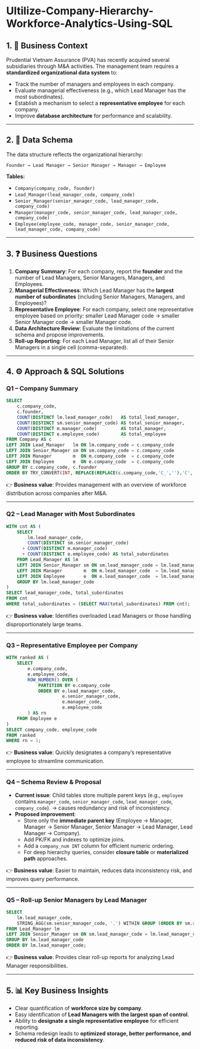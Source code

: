 # Ultilize-Company-Hierarchy-Workforce-Analytics-Using-SQL

## 1. 📝 Business Context
Prudential Vietnam Assurance (PVA) has recently acquired several subsidiaries through M&A activities. The management team requires a **standardized organizational data system** to:  
- Track the number of managers and employees in each company.  
- Evaluate managerial effectiveness (e.g., which Lead Manager has the most subordinates).  
- Establish a mechanism to select a **representative employee** for each company.  
- Improve **database architecture** for performance and scalability.  

---

## 2. 📂 Data Schema
The data structure reflects the organizational hierarchy:

```
Founder → Lead Manager → Senior Manager → Manager → Employee
```

**Tables:**
- `Company(company_code, founder)`  
- `Lead_Manager(lead_manager_code, company_code)`  
- `Senior_Manager(senior_manager_code, lead_manager_code, company_code)`  
- `Manager(manager_code, senior_manager_code, lead_manager_code, company_code)`  
- `Employee(employee_code, manager_code, senior_manager_code, lead_manager_code, company_code)`  

---

## 3. ❓ Business Questions
1. **Company Summary**: For each company, report the **founder** and the number of Lead Managers, Senior Managers, Managers, and Employees.  
2. **Managerial Effectiveness**: Which Lead Manager has the **largest number of subordinates** (including Senior Managers, Managers, and Employees)?  
3. **Representative Employee**: For each company, select one representative employee based on priority: smaller Lead Manager code → smaller Senior Manager code → smaller Manager code.  
4. **Data Architecture Review**: Evaluate the limitations of the current schema and propose improvements.  
5. **Roll-up Reporting**: For each Lead Manager, list all of their Senior Managers in a single cell (comma-separated).  

---

## 4. ⚙️ Approach & SQL Solutions

### Q1 – Company Summary
```sql
SELECT
    c.company_code,
    c.founder,
    COUNT(DISTINCT lm.lead_manager_code)   AS total_lead_manager,
    COUNT(DISTINCT sm.senior_manager_code) AS total_senior_manager,
    COUNT(DISTINCT m.manager_code)         AS total_manager,
    COUNT(DISTINCT e.employee_code)        AS total_employee
FROM Company AS c
LEFT JOIN Lead_Manager   lm ON lm.company_code = c.company_code
LEFT JOIN Senior_Manager sm ON sm.company_code = c.company_code
LEFT JOIN Manager        m  ON m.company_code  = c.company_code
LEFT JOIN Employee       e  ON e.company_code  = c.company_code
GROUP BY c.company_code, c.founder
ORDER BY TRY_CONVERT(INT, REPLACE(REPLACE(c.company_code,'C_',''),'C',''));
```

👉 **Business value**: Provides management with an overview of workforce distribution across companies after M&A.  

---

### Q2 – Lead Manager with Most Subordinates
```sql
WITH cnt AS (
    SELECT
        lm.lead_manager_code,
        COUNT(DISTINCT sm.senior_manager_code)
      + COUNT(DISTINCT m.manager_code)
      + COUNT(DISTINCT e.employee_code) AS total_subordinates
    FROM Lead_Manager AS lm
    LEFT JOIN Senior_Manager sm ON sm.lead_manager_code = lm.lead_manager_code
    LEFT JOIN Manager        m  ON m.lead_manager_code  = lm.lead_manager_code
    LEFT JOIN Employee       e  ON e.lead_manager_code  = lm.lead_manager_code
    GROUP BY lm.lead_manager_code
)
SELECT lead_manager_code, total_subordinates
FROM cnt
WHERE total_subordinates = (SELECT MAX(total_subordinates) FROM cnt);
```

👉 **Business value**: Identifies overloaded Lead Managers or those handling disproportionately large teams.  

---

### Q3 – Representative Employee per Company
```sql
WITH ranked AS (
    SELECT
        e.company_code,
        e.employee_code,
        ROW_NUMBER() OVER (
            PARTITION BY e.company_code
            ORDER BY e.lead_manager_code,
                     e.senior_manager_code,
                     e.manager_code,
                     e.employee_code
        ) AS rn
    FROM Employee e
)
SELECT company_code, employee_code
FROM ranked
WHERE rn = 1;
```

👉 **Business value**: Quickly designates a company’s representative employee to streamline communication.  

---

### Q4 – Schema Review & Proposal
- **Current issue**: Child tables store multiple parent keys (e.g., `employee` contains `manager_code`, `senior_manager_code`, `lead_manager_code`, `company_code`). → causes redundancy and risk of inconsistency.  
- **Proposed improvement**:
  - Store only the **immediate parent key** (Employee → Manager, Manager → Senior Manager, Senior Manager → Lead Manager, Lead Manager → Company).  
  - Add PK/FK and indexes to optimize joins.  
  - Add a `company_num INT` column for efficient numeric ordering.  
  - For deep hierarchy queries, consider **closure table** or **materialized path** approaches.  

👉 **Business value**: Easier to maintain, reduces data inconsistency risk, and improves query performance.  

---

### Q5 – Roll-up Senior Managers by Lead Manager
```sql
SELECT
    lm.lead_manager_code,
    STRING_AGG(sm.senior_manager_code, ',') WITHIN GROUP (ORDER BY sm.senior_manager_code) AS List_SENIOR_MANAGER
FROM Lead_Manager lm
LEFT JOIN Senior_Manager sm ON sm.lead_manager_code = lm.lead_manager_code
GROUP BY lm.lead_manager_code
ORDER BY lm.lead_manager_code;
```

👉 **Business value**: Provides clear roll-up reports for analyzing Lead Manager responsibilities.  

---

## 5. 📊 Key Business Insights
- Clear quantification of **workforce size by company**.  
- Easy identification of **Lead Managers with the largest span of control**.  
- Ability to **designate a single representative employee** for efficient reporting.  
- Schema redesign leads to **optimized storage, better performance, and reduced risk of data inconsistency**.  
